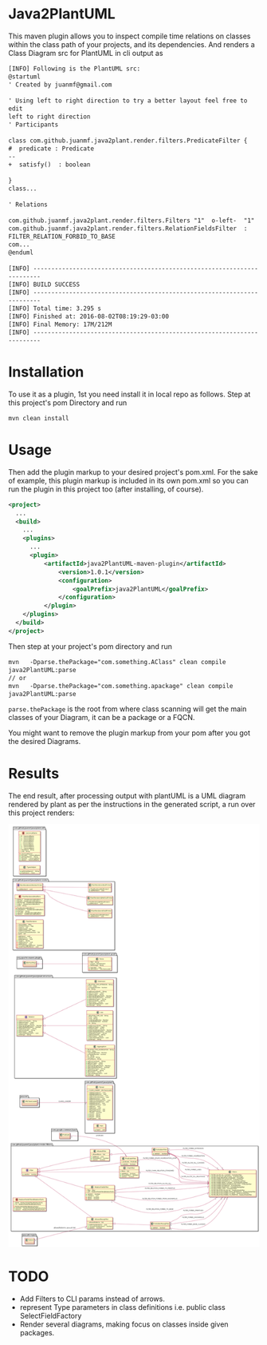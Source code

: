 # Java2PlantUML
This maven plugin allows you to inspect compile time relations on classes 
within the class path of your projects, and its dependencies. And renders a
Class Diagram src for PlantUML in cli output as 

```
[INFO] Following is the PlantUML src: 
@startuml
' Created by juanmf@gmail.com

' Using left to right direction to try a better layout feel free to edit
left to right direction
' Participants 

class com.github.juanmf.java2plant.render.filters.PredicateFilter {
#  predicate : Predicate
--
+  satisfy()  : boolean

}
class...

' Relations

com.github.juanmf.java2plant.render.filters.Filters "1"  o-left-  "1" com.github.juanmf.java2plant.render.filters.RelationFieldsFilter  : FILTER_RELATION_FORBID_TO_BASE
com...
@enduml

[INFO] ------------------------------------------------------------------------
[INFO] BUILD SUCCESS
[INFO] ------------------------------------------------------------------------
[INFO] Total time: 3.295 s
[INFO] Finished at: 2016-08-02T08:19:29-03:00
[INFO] Final Memory: 17M/212M
[INFO] ------------------------------------------------------------------------

```

Installation
============

To use it as a plugin, 1st you need install it in local repo as follows. Step 
at this project's pom Directory and run

```
mvn clean install
```

Usage
=====

Then add the plugin markup to your desired project's pom.xml.
For the sake of example, this plugin markup is included in its own pom.xml so 
you can run the plugin in this project too (after installing, of course).

```xml
<project>
  ...
  <build>
    ...
    <plugins>
      ...
      <plugin>
          <artifactId>java2PlantUML-maven-plugin</artifactId>
              <version>1.0.1</version>
              <configuration>
                  <goalPrefix>java2PlantUML</goalPrefix>
              </configuration>
          </plugin>
    </plugins>
  </build>
</project>
```

Then step at your project's pom directory and run

```
mvn   -Dparse.thePackage="com.something.AClass" clean compile java2PlantUML:parse 
// or
mvn   -Dparse.thePackage="com.something.apackage" clean compile java2PlantUML:parse 

```
`parse.thePackage` is the root from where class scanning will get the main 
classes of your Diagram, it can be a package or a FQCN.

You might want to remove the plugin markup from your pom after you got the desired Diagrams.

Results
=======

The end result, after processing output with plantUML is a UML diagram rendered 
by plant as per the instructions in the generated script, a run over this project
renders:

![java2Plant diagram should appear here..](/doc/java2Plant.png?raw=true "Java2Plant Collaboration")


TODO
====
 * Add Filters to CLI params
 instead of arrows.
 * represent Type parameters in class definitions i.e. public class SelectFieldFactory<D extends SelectFieldDefinition>
 * Render several diagrams, making focus on classes inside given packages.
